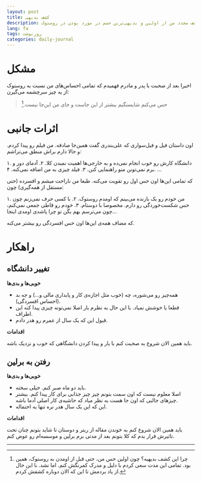 ```yaml
---
layout: post
title: کشف بدیهی
description: کشف مجدد من از اولین و بدیهی‌ترین حسم در مورد بودن در روستوک
lang: fa
tags: روزنوشت
categories: daily-journal
---
```



# مشکل
اخیرا بعد از صحبت با پدر و مادرم فهمیدم که تمامی احساس‌های من نسبت به روستوک از یه چیز سرچشمه می‌گیرن:

> حس می‌کنم شایستگیم بیشتر از این جاست و جای من این‌جا نیست.[^1]

# اثرات جانبی
اون داستان فیل‌ و فیل‌سواری که علی‌بندری گفت همین‌جا صادقه. من فیلم رو پیدا کردم. و حالا دارم براش منطق می‌تراشم:

۱. دانشگاه کارش رو خوب انجام نمی‌ده و به خارجی‌ها اهمیت نمیدن کلا.
۲. آدمای دور و برم نمی‌تونن منو راهنمایی کنن.
۳. فیلد چیزی به من اضافه نمی‌کنه.
۴. ...

که تمامی این‌ها اون حس اول رو تقویت می‌کنه. طبعا من ناراحت میشم و افسرده (حتی مستقل از همه‌گیری) چون:

۱. من خودم رو بک بازنده می‌بینم که اومدم روستوک.
۲. با کسی حرف نمی‌زنم چون حس شکست‌خوردگی رو دارم. مخصوصا با دوستام.
۳. خودم رو قاطی جمعی نمی‌کنم، چون می‌ترسم بهم بگن تو چرا پاشدی اومدی اینجا...

که مضاف همه‌ی این‌ها اون حس افسردگی رو بیشتر می‌کنه.


# راهکار 

## تغییر دانشگاه
**خوبی‌ها و بدی‌ها**

- همه‌چیز رو می‌شوره، چه (خوب مثل اجازه‌ی کار و پایداری مالی و...) و جه بد (احساس افسردگی).
- قطعا یا خوشش نمیاد. با این حال به نظرم یار اصلا نمی‌تونه چیزی پیدا کنه این اطراف.
- قبول این که یک سال از عمرم رو هدر دادم.

**اقدامات**

باید همین الان شروع به صحبت کنم با یار و پیدا کردن دانشگاهی که خوب و نزدیک باشه.

## رفتن به برلین
**خوبی‌ها و بدی‌ها**

- باید دو ماه صبر کنم. خیلی سخته.
- اصلا معلوم نیست که اون سمت بتونم چیز چیز جذابی برای کار پیدا کنم. بیشتر چیزهای جالبی که اون جا هست به نظر میاد که حاشیه‌ی کار اصلی آدما باشه.
- این که این یک سال هدر نره تنها یه احتماله.

**اقدامات**

باید همین الان شروع کنم به خوندن مقاله از ریتر و دوستان تا شاید بتونم چنان تحت تاثیرش قرار بدم که کلا بتونم بعد از مدتی برم برلین و موسسه‌ام رو عوض کنم.



-------------
[^1]: چرا این کشف بدیهیه؟ چون اولین حس من، حتی قبل از اومدن به روستوک، همین بود. تمامی این مدت سعی کردم با دلیل و مدرک کمرنگش کنم. اما نشد. با این حال از یاد بردمش تا این که الان دوباره کشفش کردم. 

